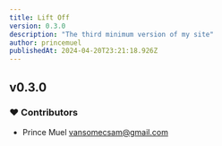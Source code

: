 ```yaml
---
title: Lift Off
version: 0.3.0
description: "The third minimum version of my site"
author: princemuel
publishedAt: 2024-04-20T23:21:18.926Z
---
```


## v0.3.0

### ❤️ Contributors

- Prince Muel <vansomecsam@gmail.com>
